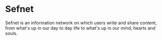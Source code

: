 # Sefnet
Sefnet is an information network on which users write and share content, from what's up in our day to day life to what's up in our mind, hearts and souls.
